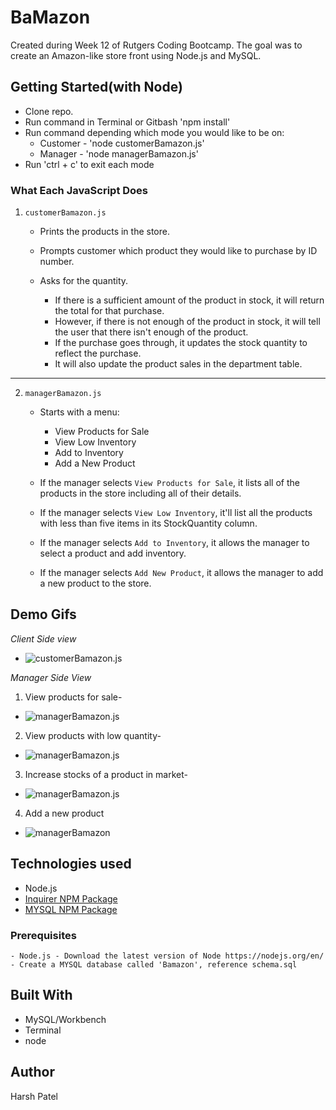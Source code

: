 # BaMazon

Created during Week 12 of Rutgers Coding Bootcamp. The goal was to create an Amazon-like store front using Node.js and MySQL.

## Getting Started(with Node)

- Clone repo.
- Run command in Terminal or Gitbash 'npm install'
- Run command depending which mode you would like to be on:
    * Customer - 'node customerBamazon.js'
    * Manager - 'node managerBamazon.js'
- Run 'ctrl + c' to exit each mode

### What Each JavaScript Does

1. `customerBamazon.js`

    * Prints the products in the store.

    * Prompts customer which product they would like to purchase by ID number.

    * Asks for the quantity.

      * If there is a sufficient amount of the product in stock, it will return the total for that purchase.
      * However, if there is not enough of the product in stock, it will tell the user that there isn't enough of the product.
      * If the purchase goes through, it updates the stock quantity to reflect the purchase.
      * It will also update the product sales in the department table.

-----------------------

2. `managerBamazon.js`

    * Starts with a menu:
        * View Products for Sale
        * View Low Inventory
        * Add to Inventory
        * Add a New Product

    * If the manager selects `View Products for Sale`, it lists all of the products in the store including all of their details.

    * If the manager selects `View Low Inventory`, it'll list all the products with less than five items in its StockQuantity column.

    * If the manager selects `Add to Inventory`, it allows the manager to select a product and add inventory.

    * If the manager selects `Add New Product`, it allows the manager to add a new product to the store.



## Demo Gifs

*Client Side view*

* ![customerBamazon.js](https://media.giphy.com/media/dYd6zggxYZT7n9pnHk/giphy.gif)


*Manager Side View*

1. View products for sale-
* ![managerBamazon.js](https://media.giphy.com/media/5PhoMdmSuhJBw80eXF/giphy.gif)

2. View products with low quantity-
* ![managerBamazon.js](https://media.giphy.com/media/5qFDGN79L58pgaUZUC/giphy.gif)

3. Increase stocks of a product in market-
* ![managerBamazon.js](https://media.giphy.com/media/iNcuWWXiHKFU7f1h4n/giphy.gif)

4. Add a new product
* ![managerBamazon](https://media.giphy.com/media/9zXItJT6jqo875T7o5/giphy.gif)


## Technologies used
- Node.js
- [Inquirer NPM Package](https://www.npmjs.com/package/inquirer)
- [MYSQL NPM Package](https://www.npmjs.com/package/mysql)

### Prerequisites

```
- Node.js - Download the latest version of Node https://nodejs.org/en/
- Create a MYSQL database called 'Bamazon', reference schema.sql
```

## Built With

* MySQL/Workbench
* Terminal
* node

## Author

Harsh Patel
